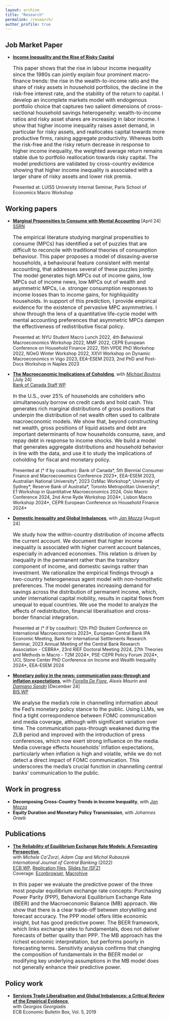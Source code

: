```yaml
---
layout: archive
title: "Research"
permalink: /research/
author_profile: true
---
```



## Job Market Paper
- [**Income Inequality and the Rise of Risky Capital**](https://andrejmijakovic.github.io/research/jmp.pdf)<br/>
   <p style="font-size: 16px"> This paper shows that the rise in labour income inequality since the 1980s can jointly explain four prominent macro-finance trends: the rise in the wealth-to-income ratio and the share of risky assets in household portfolios, the decline in the risk-free interest rate, and the stability of the return to capital. I develop an incomplete markets model with endogenous portfolio choice that captures two salient dimensions of cross-sectional household savings heterogeneity: wealth-to-income ratios and risky asset shares are increasing in labor income. I show that higher income inequality raises asset demand, in particular for risky assets, and reallocates capital towards more productive firms, raising aggregate productivity. Whereas both the risk-free and the risky return decrease in response to higher income inequality, the weighted average return remains stable due to portfolio reallocation towards risky capital. The model predictions are validated by cross-country evidence showing that higher income inequality is associated with a larger share of risky assets and lower risk premia. </p>
   <p style="font-size: 14px; line-height: 1.2;"> Presented at: LUISS University Internal Seminar, Paris School of Economics Macro Workshop </p>  

## Working papers
- [**Marginal Propensities to Consume with Mental Accounting**](https://andrejmijakovic.github.io/assets/draft_mpc_apr24.pdf) [April 24] <br/>
    [SSRN](https://papers.ssrn.com/sol3/papers.cfm?abstract_id=4603292) <br/>
   <p style="font-size: 16px"> The empirical literature studying marginal propensities to consume (MPCs) has identified a set of puzzles that are difficult to reconcile with traditional theories of consumption behaviour. This paper proposes a model of dissaving-averse households, a behavioural feature consistent with mental accounting, that addresses several of these puzzles jointly. The model generates high MPCs out of income gains, low MPCs out of income news, low MPCs out of wealth and asymmetric MPCs, i.e. stronger consumption responses to income losses than to income gains, for highliquidity households. In support of this prediction, I provide empirical evidence for the existence of pervasive MPC asymmetries. I show through the lens of a quantitative life-cycle model with mental accounting preferences that asymmetric MPCs dampen the effectiveness of redistributive fiscal policy. </p>
   <p style="font-size: 14px; line-height: 1.2;"> Presented at: NYU Student Macro Lunch 2022, 4th Behavioral Macroeconomics Workshop 2022, MMF 2022, CEPR European Conference on Household Finance 2022, 15th VPDE PhD Workshop 2022, NOeG Winter Workshop 2022, XXVI Workshop on Dynamic Macroeconomics in Vigo 2023, EEA-ESEM 2023, 2nd PhD and Post-Docs Workshop in Naples 2023 </p>  

- [**The Macroeconomic Implications of Coholding**](https://andrejmijakovic.github.io/assets/draft_mprd_jul24.pdf), with [*Michael Boutros*](https://michaelboutros.com/) [July 24] <br/>
  [Bank of Canada Staff WP](https://www.bankofcanada.ca/wp-content/uploads/2024/05/swp2024-16.pdf) <br/>
     <p style="font-size: 16px"> In the U.S., over 25% of households are coholders who simultaneously borrow on credit cards and hold cash. This generates rich marginal distributions of gross positions that underpin the distribution of net wealth often used to calibrate macroeconomic models. We show that, beyond constructing net wealth, gross positions of liquid assets and debt are important determinants of how households consume, save, and repay debt in response to income shocks. We build a model that generates aggregate distributions and household behavior in line with the data, and use it to study the implications of coholding for fiscal and monetary policy.</p>
    <p style="font-size: 14px; line-height: 1.2;"> Presented at (* if by coauthor): Bank of Canada*, 5th Biennial Consumer Finance and Macroeconomics Conference 2023*, EEA-ESEM 2023, Australian National University*, 2023 OzMac Workshop*, University of Sydney*, Reserve Bank of Australia*, Toronto Metropolitan University*, E1 Workshop in Quantitative Macroeconomics 2024, Oslo Macro Conference 2024, 2nd Arne Ryde Workshop 2024*, Lisbon Macro Workshop 2024*, CEPR European Conference on Household Finance 2024* </p>  

- [**Domestic Inequality and Global Imbalances**](https://andrejmijakovic.github.io/assets/mazza_mijakovic_inequality_imbalances_aug24.pdf), with [*Jan Mazza*](https://www.janmazza.com/) [August 24] <br/>
   <p style="font-size: 16px"> We study how the within-country distribution of income affects the current account. We document that higher income inequality is associated with higher current account balances, especially in advanced economies. This relation is driven by inequality in the permanent rather than the transitory component of income, and domestic savings rather than investment. We rationalize the empirical findings through a two-country heterogeneous agent model with non-homothetic preferences. The model generates increasing demand for savings across the distribution of permanent income, which, under international capital mobility, results in capital flows from unequal to equal countries. We use the model to analyze the effects of redistribution, financial liberalisation and cross-border financial integration. </p>
    <p style="font-size: 14px; line-height: 1.2;"> Presented at (* if by coauthor): 12th PhD Student Conference on International Macroeconomics 2023*, European Central Bank IPA Economic Meeting, Bank for International Settlements Research Seminar, 2023 Annual Meeting of the Central Bank Research Association - CEBRA*, 23rd RIEF Doctoral Meeting 2024, 27th Theories and Methods in Macro - T2M 2024*, PSE-CEPR Policy Forum 2024*, UCL Stone Center PhD Conference on Income and Wealth Inequality 2024*, EEA-ESEM 2024 </p>

- [**Monetary policy in the news: communication pass-through and inflation expectations**](https://andrejmijakovic.github.io/assets/draft_cb_media_dec24.pdf), with [*Fiorella De Fiore*](https://www.bis.org/author/fiorella_de_fiore.htm), *Alexis Maurin* and [*Damiano Sandri*](https://sites.google.com/site/damianosandri) [December 24] <br/>
  [BIS WP](https://www.bis.org/publ/work1231.pdf) <br/>
   <p style="font-size: 16px"> We analyse the media’s role in channelling information about the Fed’s monetary policy stance to the public. Using LLMs, we find a tight correspondence between FOMC communication and media coverage, although with significant variation over time. The communication pass-through weakened during the ZLB period and improved with the introduction of press conferences, which now exert strong influence on the media. Media coverage effects households’ inflation expectations, particularly when inflation is high and volatile, while we do not detect a direct impact of FOMC communication. This underscores the media’s crucial function in channelling central banks’ communication to the public. </p>

## Work in progress
- **Decomposing Cross-Country Trends in Income Inequality**, with [*Jan Mazza*](https://www.janmazza.com/)
- **Equity Duration and Monetary Policy Transmission**, with *Johannes Graeb*

## Publications
- [**The Reliability of Equilibrium Exchange Rate Models: A Forecasting Perspective**](https://www.ijcb.org/journal/ijcb22q3a6.pdf),   
with *Michele Ca’Zorzi*, *Adam Cap* and *Michal Rubaszek*   
*International Journal of Central Banking* (2022)     
  [ECB WP](https://www.ecb.europa.eu/pub/pdf/scpwps/ecb.wp2358~4382d88430.en.pdf), 
  [Replication files](https://web.sgh.waw.pl/~mrubas/Publications/MatlabReplicationCodesEER.zip), 
  [Slides for ISF21](https://andrejmijakovic.github.io/assets/slides_ISF21.pdf)   
  Coverage: [Econbrowser](http://econbrowser.com/archives/2020/02/guest-contribution-the-predictive-power-of-equilibrium-exchange-rates), [Macrohive](https://macrohive.com/deep-dives/which-fx-valuation-models-work-best/) <br/>
   <p style="font-size: 16px"> In this paper we evaluate the predictive power of the three most popular equilibrium exchange rate concepts: Purchasing Power Parity (PPP), Behavioral Equilibrium Exchange Rate (BEER) and the Macroeconomic Balance (MB) approach. We show that there is a clear trade-off between storytelling and forecast accuracy. The PPP model offers little economic insight, but has good predictive power. The BEER framework, which links exchange rates to fundamentals, does not deliver forecasts of better quality than PPP. The MB approach has the richest economic interpretation, but performs poorly in forecasting terms. Sensitivity analysis confirms that changing the composition of fundamentals in the BEER model or modifying key underlying assumptions in the MB model does not generally enhance their predictive power.</p> 

## Policy work
- [**Services Trade Liberalisation and Global Imbalances: a Critical Review of the Empirical Evidence**](https://www.ecb.europa.eu/pub/economic-bulletin/focus/2019/html/ecb.ebbox201905_02~84aa884ddf.en.html),  
 with *Georgios Georgiadis*  
  ECB Economic Bulletin Box, Vol. 5, 2019    